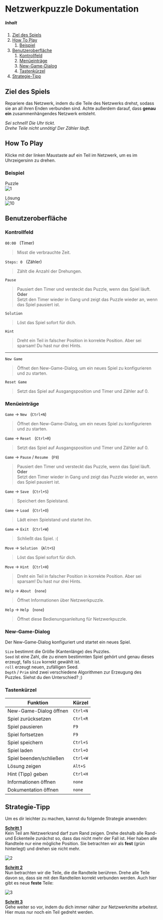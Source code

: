 # Netzwerkpuzzle Dokumentation

##### Inhalt
1. [Ziel des Spiels](#ziel)
2. [How To Play](#howto)
    1. [Beispiel](#beispiel)
3. [Benutzeroberfläche](#benutz)
    1. [Kontrollfeld](#kontroll)
    2. [Menüeinträge](#menu)
    3. [New-Game-Dialog](#newgame)
    4. [Tastenkürzel](#tast)
4. [Strategie-Tipp](#strat)

<a id="ziel"></a>
## Ziel des Spiels
Repariere das Netzwerk, indem du die Teile des Netzwerks drehst,
sodass sie an all ihren Enden verbunden sind.
Achte außerdem darauf, dass **genau ein** zusammenhängendes
Netzwerk entsteht.

*Sei schnell! Die Uhr tickt.*\
*Drehe Teile nicht unnötig! Der Zähler läuft.*

<a id="howto"></a>
## How To Play 
Klicke mit der linken Maustaste auf ein Teil im Netzwerk,
um es im Uhrzeigersinn zu drehen.

<a id="beispiel"></a>
### Beispiel
Puzzle \
![1](Help/new-game.png)

Lösung \
![10](Help/solution.png)

<a id="benutz"></a>
## Benutzeroberfläche
<a id="kontroll"></a>
### Kontrollfeld
`00:00` &nbsp; (Timer)
> Misst die verbrauchte Zeit.

`Steps: 0` &nbsp; (Zähler)
> Zählt die Anzahl der Drehungen.

`Pause`
> Pausiert den Timer und versteckt das Puzzle, wenn das Spiel läuft. \
> **Oder** \
> Setzt den Timer wieder in Gang und zeigt das Puzzle wieder an,
> wenn das Spiel pausiert ist.

`Solution`
> Löst das Spiel sofort für dich.

`Hint`
> Dreht ein Teil in falscher Position in korrekte Position.
> Aber sei sparsam! Du hast nur drei Hints.

---
`New Game`
> Öffnet den New-Game-Dialog, um ein neues Spiel zu 
> konfigurieren und zu starten.

`Reset Game`
> Setzt das Spiel auf Ausgangsposition und Timer und Zähler auf 0.

<a id="menu"></a>
### Menüeinträge
`Game` &rarr; `New` &nbsp;&nbsp;(`Ctrl+N`)
> Öffnet den New-Game-Dialog, um ein neues Spiel zu 
> konfigurieren und zu starten.

`Game` &rarr; `Reset` &nbsp;&nbsp;(`Ctrl+R`)
> Setzt das Spiel auf Ausgangsposition und Timer und Zähler auf 0.

`Game` &rarr; `Pause` / `Resume` &nbsp;&nbsp;(`F9`)
> Pausiert den Timer und versteckt das Puzzle, wenn das Spiel läuft. \
> **Oder** \
> Setzt den Timer wieder in Gang und zeigt das Puzzle wieder an,
> wenn das Spiel pausiert ist.

`Game` &rarr; `Save` &nbsp;&nbsp;(`Ctrl+S`)
> Speichert den Spielstand.

`Game` &rarr; `Load` &nbsp;&nbsp;(`Ctrl+O`)
> Lädt einen Spielstand und startet ihn.

`Game` &rarr; `Exit` &nbsp;&nbsp;(`Ctrl+W`)
> Schließt das Spiel. :(

`Move` &rarr; `Solution` &nbsp;&nbsp;(`Alt+S`)
> Löst das Spiel sofort für dich.

`Move` &rarr; `Hint` &nbsp;&nbsp;(`Ctrl+H`)
> Dreht ein Teil in falscher Position in korrekte Position.
> Aber sei sparsam! Du hast nur drei Hints.

`Help` &rarr; `About` &nbsp;&nbsp;(`none`)
> Öffnet Informationen über Netzwerkpuzzle.

`Help` &rarr; `Help` &nbsp;&nbsp;(`none`)
> Öffnet diese Bedienungsanleitung für Netzwerkpuzzle.

<a id="newgame"></a>
### New-Game-Dialog
Der New-Game-Dialog konfiguriert und startet ein neues Spiel.

`Size`  bestimmt die Größe (Kantenlänge) des Puzzles. \
`Seed`  ist eine Zahl, die zu einem bestimmten Spiel gehört und
        genau dieses erzeugt, falls `Size` korrekt gewählt ist. \
`roll`  erzeugt neuen, zufälligen Seed. \
`Depth` /
`Prim`  sind zwei verschiedene Algorithmen zur Erzeugung
        des Puzzles. Siehst du den Unterschied? ;)

<a id="tast"></a>
### Tastenkürzel

| Funktion                  | Kürzel |
|---------------------------|--------|
| New-Game-Dialog öffnen    |`Ctrl+N`|
| Spiel zurücksetzen        |`Ctrl+R`|
| Spiel pausieren           |`F9`    |
| Spiel fortsetzen          |`F9`    |
| Spiel speichern           |`Ctrl+S`|
| Spiel laden               |`Ctrl+O`|
| Spiel beenden/schließen   |`Ctrl+W`|
| Lösung zeigen             |`Alt+S` |
| Hint (Tipp) geben         |`Ctrl+H`|
| Informationen öffnen      |`none`  |
| Dokumentation öffnen      |`none`  |

<a id="strat"></a>
## Strategie-Tipp
Um es dir leichter zu machen, kannst du folgende Strategie anwenden:

<u>**Schritt 1** </u> \
Kein Teil am Netzwerkrand darf zum Rand zeigen. Drehe deshalb alle
Rand- und Eckenteile zunächst so, dass das nicht mehr der Fall ist.
Hier haben alle Randteile nur eine mögliche Position. Sie betrachten
wir als **fest** (grün hinterlegt) und drehen sie nicht mehr.

![2](Help/rand-gemacht.png)

<u>**Schritt 2** </u> \
Nun betrachten wir die Teile, die die Randteile berühren.
Drehe alle Teile davon so, dass sie mit den Randteilen korrekt
verbunden werden. Auch hier gibt es neue **feste** Teile:

![3](Help/next.png)

<u>**Schritt 3** </u> \
Gehe weiter so vor, indem du dich immer näher zur Netzwerkmitte
arbeitest. Hier muss nur noch ein Teil gedreht werden.
